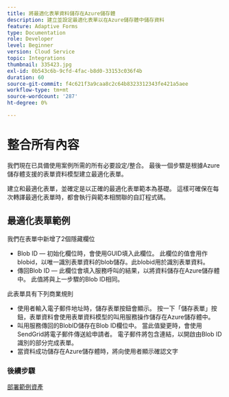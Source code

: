 ```yaml
---
title: 將最適化表單資料儲存在Azure儲存體
description: 建立並設定最適化表單以在Azure儲存體中儲存資料
feature: Adaptive Forms
type: Documentation
role: Developer
level: Beginner
version: Cloud Service
topic: Integrations
thumbnail: 335423.jpg
exl-id: 0b543c6b-9cfd-4fac-b8d0-33153c036f4b
duration: 60
source-git-commit: f4c621f3a9caa8c2c64b8323312343fe421a5aee
workflow-type: tm+mt
source-wordcount: '287'
ht-degree: 0%

---
```


# 整合所有內容

我們現在已具備使用案例所需的所有必要設定/整合。 最後一個步驟是根據Azure儲存體支援的表單資料模型建立最適化表單。

建立和最適化表單，並確定是以正確的最適化表單範本為基礎。 這樣可確保在每次轉譯最適化表單時，都會執行與範本相關聯的自訂程式碼。

## 最適化表單範例

我們在表單中新增了2個隱藏欄位

* Blob ID — 初始化欄位時，會使用GUID填入此欄位。 此欄位的值會用作blobid，以唯一識別表單資料的blob儲存。此blobid用於識別表單資料。
* 傳回Blob ID — 此欄位會填入服務呼叫的結果，以將資料儲存在Azure儲存體中。 此值將與上一步驟的Blob ID相同。

此表單具有下列商業規則

* 使用者輸入電子郵件地址時，儲存表單按鈕會顯示。 按一下「儲存表單」按鈕，表單資料會使用表單資料模型的叫用服務操作儲存在Azure儲存體中。
* 叫用服務傳回的BlobID儲存在Blob ID欄位中。 當此值變更時，會使用SendGrid將電子郵件傳送給申請者。 電子郵件將包含連結，以開啟由Blob ID識別的部分完成表單。
* 當資料成功儲存在Azure儲存體時，將向使用者顯示確認文字

### 後續步驟

[部署範例資產](./deploy-sample-assets.md)
